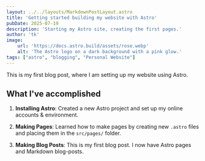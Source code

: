 ```yaml
---
layout: ../../layouts/MarkdownPostLayout.astro
title: 'Getting started building my website with Astro'
pubDate: 2025-07-19
description: 'Starting my Astro site, creating the first pages.'
author: 'tk'
image:
    url: 'https://docs.astro.build/assets/rose.webp'
    alt: 'The Astro logo on a dark background with a pink glow.'
tags: ["astro", "blogging", "Personal Website"]
---
```

This is my first blog post, where I am setting up my website using Astro.

## What I've accomplished

1. **Installing Astro**: Created a new Astro project and set up my online accounts & environment.

2. **Making Pages**: Learned how to make pages by creating new `.astro` files and placing them in the `src/pages/` folder.

3. **Making Blog Posts**: This is my first blog post. I now have Astro pages and Markdown blog-posts.